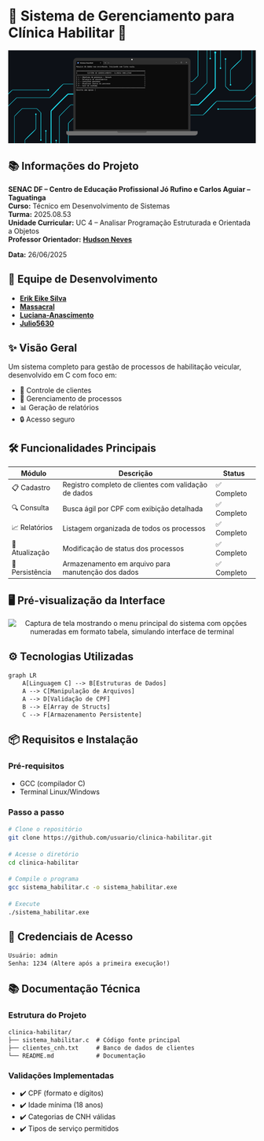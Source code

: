 # 🚗 Sistema de Gerenciamento para Clínica Habilitar 🚦

<div align="center">
  <img src="img/Tela Inicial.png" alt="Banner mostrando um sistema de gestão de CNH com interface moderna, contendo elementos de trânsito e formulários digitais em tons de azul e verde" />
  <br>

</div>

## 📚 Informações do Projeto

**SENAC DF – Centro de Educação Profissional Jó Rufino e Carlos Aguiar – Taguatinga**  
**Curso:** Técnico em Desenvolvimento de Sistemas  
**Turma:** 2025.08.53  
**Unidade Curricular:** UC 4 – Analisar Programação Estruturada e Orientada a Objetos  
**Professor Orientador:** [**Hudson Neves**](https://github.com/HudsonNeves)

**Data:** 26/06/2025  

## 👥 Equipe de Desenvolvimento

* [**Erik Eike Silva**](https://github.com/ErikEikeSilva)
* [**Massacral**](https://github.com/Massacral)
* [**Luciana-Anascimento**](https://github.com/Luciana-Anascimento)
* [**Julio5630**](https://github.com/Julio5630)

## ✨ Visão Geral

Um sistema completo para gestão de processos de habilitação veicular, desenvolvido em C com foco em:

- 👥 Controle de clientes
- 📝 Gerenciamento de processos
- 📊 Geração de relatórios
- 🔒 Acesso seguro

## 🛠️ Funcionalidades Principais

| Módulo          | Descrição                                                                 | Status       |
|-----------------|---------------------------------------------------------------------------|-------------|
| 📋 Cadastro     | Registro completo de clientes com validação de dados                      | ✅ Completo  |
| 🔍 Consulta     | Busca ágil por CPF com exibição detalhada                                 | ✅ Completo  |
| 📈 Relatórios   | Listagem organizada de todos os processos                                 | ✅ Completo  |
| 🔄 Atualização  | Modificação de status dos processos                                       | ✅ Completo  |
| 💾 Persistência | Armazenamento em arquivo para manutenção dos dados                        | ✅ Completo  |

## 🖥️ Pré-visualização da Interface

<div align="center">
  <img src="https://placehold.co/600x400" alt="Captura de tela mostrando o menu principal do sistema com opções numeradas em formato tabela, simulando interface de terminal" />
</div>

## ⚙️ Tecnologias Utilizadas

```mermaid
graph LR
    A[Linguagem C] --> B[Estruturas de Dados]
    A --> C[Manipulação de Arquivos]
    A --> D[Validação de CPF]
    B --> E[Array de Structs]
    C --> F[Armazenamento Persistente]
```

## 📦 Requisitos e Instalação

### Pré-requisitos
- GCC (compilador C)
- Terminal Linux/Windows

### Passo a passo
```bash
# Clone o repositório
git clone https://github.com/usuario/clinica-habilitar.git

# Acesse o diretório
cd clinica-habilitar

# Compile o programa
gcc sistema_habilitar.c -o sistema_habilitar.exe

# Execute
./sistema_habilitar.exe
```

## 🔐 Credenciais de Acesso
```plaintext
Usuário: admin
Senha: 1234 (Altere após a primeira execução!)
```

## 📚 Documentação Técnica

### Estrutura do Projeto
```
clinica-habilitar/
├── sistema_habilitar.c  # Código fonte principal
├── clientes_cnh.txt     # Banco de dados de clientes
└── README.md            # Documentação
```

### Validações Implementadas
- ✔️ CPF (formato e dígitos)
- ✔️ Idade mínima (18 anos)
- ✔️ Categorias de CNH válidas
- ✔️ Tipos de serviço permitidos

